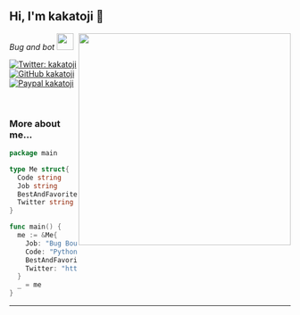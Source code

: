 
<h2> Hi, I'm kakatoji 👋</h2>
<img align='right' src="https://github-readme-stats.vercel.app/api?username=kakatoji&show_icons=true&theme=radical" width="380">
<p><em>Bug and bot <img src="https://media.giphy.com/media/WUlplcMpOCEmTGBtBW/giphy.gif" width="30"><br>
</em></p>

[![Twitter: kakatoji](https://img.shields.io/twitter/follow/kakatoji?style=flat-square)](https://twitter.com/kakatoji)
[![GitHub kakatoji](https://img.shields.io/github/followers/kakatoji?label=follow%20github&style=flat-square)](https://github.com/kakatoji)
[![Paypal kakatoji](https://img.shields.io/badge/$-support-ff69b4.svg?style=flat)](https://paypal.me/kakatoji)

<br>

### More about me...

```go
package main

type Me struct{
  Code string
  Job string
  BestAndFavoriteSkill string
  Twitter string
}

func main() {
  me := &Me{
    Job: "Bug Bounty Hunter and Backend developer",
    Code: "Python, PHP, nodejs and Everythings",
    BestAndFavoriteSkill: "Web and Mobile Hacking",
    Twitter: "https://twitter.com/verry__d"
  }
  _ = me
}
```
---
